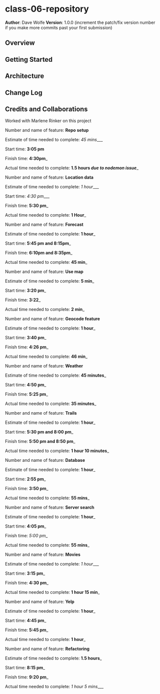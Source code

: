 # class-06-repository

**Author**: Dave Wolfe
**Version**: 1.0.0 (increment the patch/fix version number if you make more commits past your first submission)

## Overview
<!-- Provide a high level overview of what this application is and why you are building it, beyond the fact that it's an assignment for this class. (i.e. What's your problem domain?) -->

## Getting Started
<!-- What are the steps that a user must take in order to build this app on their own machine and get it running? -->

## Architecture
<!-- Provide a detailed description of the application design. What technologies (languages, libraries, etc) you're using, and any other relevant design information. -->

## Change Log
<!-- Use this area to document the iterative changes made to your application as each feature is successfully implemented. Use time stamps. Here's an examples:

<!-- 01-01-2001 4:59pm - Application now has a fully-functional express server, with a GET route for the location resource.  -->

## Credits and Collaborations
<!-- Give credit (and a link) to other people or resources that helped you build this application. -->
Worked with Marlene Rinker on this project


Number and name of feature: __Repo setup__

Estimate of time needed to complete: _45 mins____

Start time: __3:05 pm__

Finish time: __4:30pm___

Actual time needed to complete: __1.5 hours *due to nodemon issue*___

Number and name of feature: __Location data__

Estimate of time needed to complete: _1 hour____

Start time: _4:30 pm____

Finish time: __5:30 pm___

Actual time needed to complete: __1 Hour___

Number and name of feature: __Forecast__

Estimate of time needed to complete: __1 hour___

Start time: __5:45 pm and 8:15pm___

Finish time: __6:10pm and 8:35pm___

Actual time needed to complete: __45 min___

Number and name of feature: __Use map__

Estimate of time needed to complete: __5 min___

Start time: __3:20 pm___

Finish time: __3:22___

Actual time needed to complete: __2 min___

Number and name of feature: __Geocode feature__

Estimate of time needed to complete: __1 hour___

Start time: __3:40 pm___

Finish time: __4:26 pm___

Actual time needed to complete: __46 min___

Number and name of feature: __Weather__

Estimate of time needed to complete: __45 minutes___

Start time: __4:50 pm___

Finish time: __5:25 pm___

Actual time needed to complete: __35 minutes___

Number and name of feature: __Trails__

Estimate of time needed to complete: __1 hour___

Start time: __5:30 pm and 8:00 pm___

Finish time: __5:50 pm and 8:50 pm___

Actual time needed to complete: __1 hour 10 minutes___

Number and name of feature: __Database__

Estimate of time needed to complete: __1 hour___

Start time: __2:55 pm___

Finish time: __3:50 pm___

Actual time needed to complete: __55 mins___

Number and name of feature: __Server search__

Estimate of time needed to complete: __1 hour___

Start time: __4:05 pm___

Finish time: _5:00 pm__

Actual time needed to complete: __55 mins___

Number and name of feature: __Movies__

Estimate of time needed to complete: _1 hour____

Start time: __3:15 pm___

Finish time: __4:30 pm___

Actual time needed to complete: __1 hour 15 min___


Number and name of feature: __Yelp__

Estimate of time needed to complete: __1 hour___

Start time: __4:45 pm___

Finish time: __5:45 pm___

Actual time needed to complete: __1 hour___


Number and name of feature: __Refactoring__

Estimate of time needed to complete: __1.5 hours___

Start time: __8:15 pm___

Finish time: __9:20 pm___

Actual time needed to complete: _1 hour 5 mins____